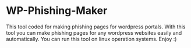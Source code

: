# WP-Phishing-Maker
This tool coded for making phishing pages for wordpress portals. With this tool you can make phishing pages for any wordpress websites easily and automatically. You can run this tool on linux operation systems. Enjoy :)
